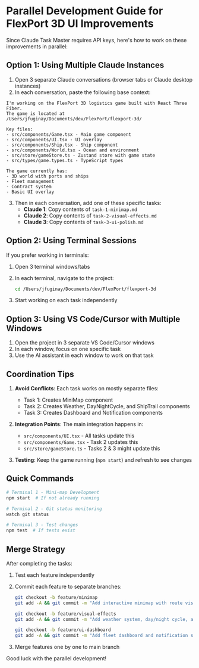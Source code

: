 # Parallel Development Guide for FlexPort 3D UI Improvements

Since Claude Task Master requires API keys, here's how to work on these improvements in parallel:

## Option 1: Using Multiple Claude Instances

1. Open 3 separate Claude conversations (browser tabs or Claude desktop instances)
2. In each conversation, paste the following base context:

```
I'm working on the FlexPort 3D logistics game built with React Three Fiber. 
The game is located at /Users/jfuginay/Documents/dev/FlexPort/flexport-3d/

Key files:
- src/components/Game.tsx - Main game component
- src/components/UI.tsx - UI overlay
- src/components/Ship.tsx - Ship component
- src/components/World.tsx - Ocean and environment
- src/store/gameStore.ts - Zustand store with game state
- src/types/game.types.ts - TypeScript types

The game currently has:
- 3D world with ports and ships
- Fleet management
- Contract system
- Basic UI overlay
```

3. Then in each conversation, add one of these specific tasks:
   - **Claude 1**: Copy contents of `task-1-minimap.md`
   - **Claude 2**: Copy contents of `task-2-visual-effects.md`
   - **Claude 3**: Copy contents of `task-3-ui-polish.md`

## Option 2: Using Terminal Sessions

If you prefer working in terminals:

1. Open 3 terminal windows/tabs
2. In each terminal, navigate to the project:
   ```bash
   cd /Users/jfuginay/Documents/dev/FlexPort/flexport-3d
   ```

3. Start working on each task independently

## Option 3: Using VS Code/Cursor with Multiple Windows

1. Open the project in 3 separate VS Code/Cursor windows
2. In each window, focus on one specific task
3. Use the AI assistant in each window to work on that task

## Coordination Tips

1. **Avoid Conflicts**: Each task works on mostly separate files:
   - Task 1: Creates MiniMap component
   - Task 2: Creates Weather, DayNightCycle, and ShipTrail components
   - Task 3: Creates Dashboard and Notification components

2. **Integration Points**: The main integration happens in:
   - `src/components/UI.tsx` - All tasks update this
   - `src/components/Game.tsx` - Task 2 updates this
   - `src/store/gameStore.ts` - Tasks 2 & 3 might update this

3. **Testing**: Keep the game running (`npm start`) and refresh to see changes

## Quick Commands

```bash
# Terminal 1 - Mini-map Development
npm start  # If not already running

# Terminal 2 - Git status monitoring
watch git status

# Terminal 3 - Test changes
npm test  # If tests exist
```

## Merge Strategy

After completing the tasks:

1. Test each feature independently
2. Commit each feature to separate branches:
   ```bash
   git checkout -b feature/minimap
   git add -A && git commit -m "Add interactive minimap with route visualization"
   
   git checkout -b feature/visual-effects
   git add -A && git commit -m "Add weather system, day/night cycle, and ship trails"
   
   git checkout -b feature/ui-dashboard
   git add -A && git commit -m "Add fleet dashboard and notification system"
   ```

3. Merge features one by one to main branch

Good luck with the parallel development!